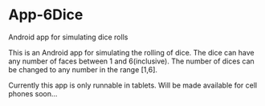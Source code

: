 # App-6Dice
Android app for simulating dice rolls

This is an Android app for simulating the rolling of dice. The dice can have any number of faces between 1 and 6(inclusive).
The number of dices can be changed to any number in the range [1,6].

Currently this app is only runnable in tablets. Will be made available for cell phones soon...
